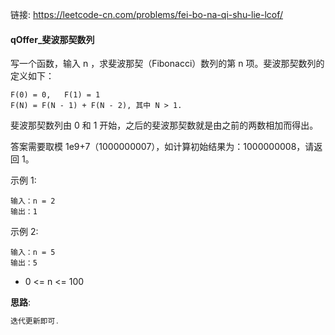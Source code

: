 链接:   https://leetcode-cn.com/problems/fei-bo-na-qi-shu-lie-lcof/

#### qOffer_斐波那契数列

写一个函数，输入 n ，求斐波那契（Fibonacci）数列的第 n 项。斐波那契数列的定义如下：

```
F(0) = 0,   F(1) = 1
F(N) = F(N - 1) + F(N - 2), 其中 N > 1.
```

斐波那契数列由 0 和 1 开始，之后的斐波那契数就是由之前的两数相加而得出。

答案需要取模 1e9+7（1000000007），如计算初始结果为：1000000008，请返回 1。



示例 1:

```
输入：n = 2
输出：1
```

示例 2:

```
输入：n = 5
输出：5
```



+ 0 <= n <= 100


**思路**: 

```java
迭代更新即可. 
```









